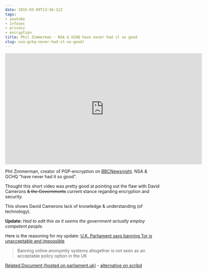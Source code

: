 ```yaml
---
date: 2015-03-09T13:56:11Z
tags:
- youtube
- infosec
- privacy
- encryption
title: Phil Zimmerman - NSA & GCHQ have never had it so good
slug: nsa-gchq-never-had-it-so-good/
---
```


<iframe width="640" height="360" src="https://www.youtube.com/embed/WclBJ9ODLUo" frameborder="0" allowfullscreen></iframe>

Phil Zimmerman, creator of PGP-encryption on <a href="http://www.bbc.co.uk/programmes/b006mk25" target="_blank">BBCNewsnight</a>. NSA & GCHQ "have never had it so good".

Thought this short video was pretty good at pointing out the flaw with David Camerons ~~& the Governments~~ current stance regarding encryption and security.

This shows David Camerons lack of knowledge & understanding (of technology).

**Update:** *Had to edit this as it seems the government actually employ competent people.*

Here is the reasoning for my update: <a href="http://www.dailydot.com/politics/uk-briefing-tor-child-abuse-minor-role/" target="_blank">U.K. Parliament says banning Tor is unacceptable and impossible</a>

<blockquote>Banning online anonymity systems altogether is not seen as an acceptable policy option in the UK</blockquote>

<a href="http://www.parliament.uk/Templates/BriefingPapers/Pages/BPPdfDownload.aspx?bp-id=POST-PN-488" target="_blank">Related Document (hosted on parliament.uk)</a> - <a href="https://www.scribd.com/fullscreen/258187467" target="_blank">alternative on scribd</a>